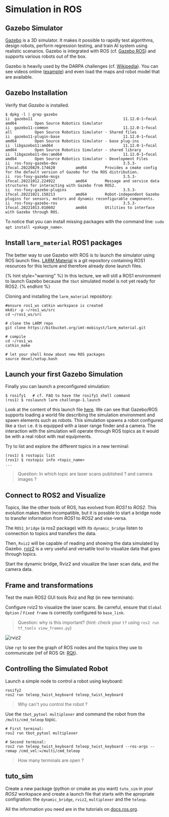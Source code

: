 # Simulation in ROS

## Gazebo Simulator

[Gazebo](http://gazebosim.org/) is a 3D simulator.
It makes it possible to rapidly test algorithms,
    design robots,
    perform regression testing,
    and train AI system using realistic scenarios.
Gazebo is integrated with ROS (cf. [Gazebo ROS](http://wiki.ros.org/gazebo_ros_pkgs))
and supports various robots out of the box.

Gazebo is heavily used by the DARPA challenges (cf. [Wikipedia](https://en.wikipedia.org/wiki/Gazebo_simulator)).
You can see videos online ([example](https://www.youtube.com/watch?v=v6-heLIg85o))
and even load the maps and robot model that are available.

## Gazebo Installation

Verify that _Gazebo_ is installed.

```console
$ dpkg -l | grep gazebo
ii  gazebo11                                        11.12.0-1~focal                      amd64        Open Source Robotics Simulator
ii  gazebo11-common                                 11.12.0-1~focal                      all          Open Source Robotics Simulator - Shared files
ii  gazebo11-plugin-base                            11.12.0-1~focal                      amd64        Open Source Robotics Simulator - base plug-ins
ii  libgazebo11:amd64                               11.12.0-1~focal                      amd64        Open Source Robotics Simulator - shared library
ii  libgazebo11-dev:amd64                           11.12.0-1~focal                      amd64        Open Source Robotics Simulator - Development Files
ii  ros-foxy-gazebo-dev                             3.5.3-1focal.20220829.174620         amd64        Provides a cmake config for the default version of Gazebo for the ROS distribution.
ii  ros-foxy-gazebo-msgs                            3.5.3-1focal.20221012.224922         amd64        Message and service data structures for interacting with Gazebo from ROS2.
ii  ros-foxy-gazebo-plugins                         3.5.3-1focal.20221021.150213         amd64        Robot-independent Gazebo plugins for sensors, motors and dynamic reconfigurable components.
ii  ros-foxy-gazebo-ros                             3.5.3-1focal.20221013.010602         amd64        Utilities to interface with Gazebo through ROS.
```

To notice that you can install missing packages with the command line: `sudo apt install <pakage_name>`.

## Install `larm_material` ROS1 packages

The better way to use Gazebo with ROS is to launch the simulator using ROS launch files.
[LARM Material](https://bitbucket.org/imt-mobisyst/larm_material/src/2023/) is a git repository containing ROS1 resources for this lecture and therefore already done launch files.

{% hint style="warning" %}
In this lecture, we will still a ROS1 environment to launch Gazebo because the `tbot` simulated model is not yet ready for ROS2.
{% endhint %}

Cloning and installing the `larm_material` repository:

```console
#ensure ros1_ws catkin workspace is created
mkdir -p ~/ros1_ws/src
cd ~/ros1_ws/src

# clone the LARM repo
git clone https://bitbucket.org/imt-mobisyst/larm_material.git

# compile
cd ~/ros1_ws
catkin_make

# let your shell know about new ROS packages
source devel/setup.bash
```

## Launch your first Gazebo Simulation

Finally you can launch a preconfigured simulation:

```console
$ rosify1   # cf. FAQ to have the rosify1 shell command
(ros1) $ roslaunch larm challenge-1.launch
```

Look at the content of this launch file [here](https://bitbucket.org/imt-mobisyst/larm_material/src/2023/larm/launch/challenge-1.launch).
We can see that Gazebo/ROS supports loading a world file describing the simulation environment and spawn elements such as robots.
This simulation spawns a robot configured like a `tbot` i.e. it is equipped with a laser range finder and a camera.
The interaction with the simulation will operate through ROS topics as it would be with a real robot with real equipments.

Try to list and explore the different topics in a new terminal:

```console
(ros1) $ rostopic list
(ros1) $ rostopic info <topic_name>
...
```

> Question: In which topic are laser scans published ? and camera images ?


## Connect to ROS2 and Visualize

Topics, like the other tools of ROS, has evolved from _ROS1_ to _ROS2_.
This evolution makes them incompatible, but it is possble to start a bridge node to transfer information from _ROS1_ to _ROS2_ and vise-versa.

The `ROS1_bridge` (a ros2 package) with its `dynamic_bridge` listen to connection to topics and transfers the data.

Then, `Rviz2` will be capable of reading and showing the data simulated by Gazebo.
[rviz2](https://index.ros.org/p/rviz2/) is a very useful and versatile tool to visualize data that goes through topics.

Start the dynamic bridge, Rviz2 and visualize the laser scan data, and the camera data.


## Frame and transformations

Test the main ROS2 GUI tools Rviz and Rqt (in new terminals):

Configure rviz2 to visualize the laser scans.
Be carreful, ensure that `Global Option` / `Fixed frame` is correctly configured to `base_link`.

> Question: why is this important? (hint: check your `tf` using `ros2 run tf_tools view_frames.py`)

![rviz2](../files/SLAM/rviz_laserscan.png)

Use `rqt` to see the graph of ROS nodes and the topics they use to communicate (ref of ROS Qt: [RQt](https://docs.ros.org/en/foxy/Concepts/About-RQt.html)).


## Controlling the Simulated Robot

Launch a simple node to control a robot using keyboard:

```console
rosify2
ros2 run teleop_twist_keyboard teleop_twist_keyboard
```

> Why can't you control the robot ?

Use the `tbot_pytool multiplexer` and command the robot from the `/multi/cmd_teleop` topic.

```console
# First terminal:
ros2 run tbot_pytool multiplexer

# Second terminal:
ros2 run teleop_twist_keyboard teleop_twist_keyboard --ros-args --remap /cmd_vel:=/multi/cmd_teleop
```

> How many terminals are open ?

## tuto_sim

Create a new package (python or cmake as you want) `tuto_sim` in your _ROS2_ workspace and create a launch file that starts with the apropriate configration: the `dynamic_bridge`, `rviz2`, `multiplexer` and the `teleop`.

All the information you need are in the tutorials on [docs.ros.org](https://docs.ros.org/en/foxy/Tutorials/Intermediate/Launch/Launch-Main.html).

<!--
## A program to control the simulated robot

TODO
-->
